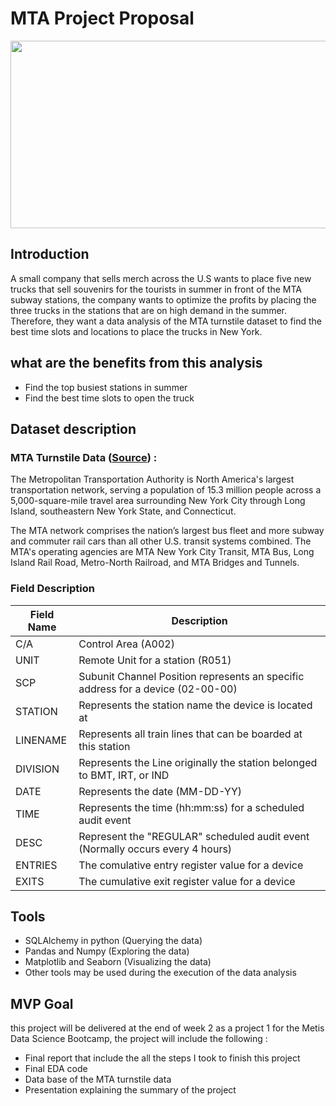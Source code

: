 # MTA Project Proposal

<img src="https://cdn.theculturetrip.com/wp-content/uploads/2017/05/16423052802_4256e42572_z.jpg" width="1000" height="300">

## Introduction 
 A small company that sells merch across the U.S wants to place five new trucks that sell souvenirs for the tourists in summer in front of the MTA subway stations, the company wants to optimize the profits by placing the three trucks in the stations that are on high demand in the summer. Therefore, they want a data analysis of the MTA turnstile dataset to find the best time slots and locations to place the trucks in New York.


## what are the benefits from this analysis 

- Find the top busiest stations in summer
- Find the best time slots to open the truck

## Dataset description

### **MTA Turnstile Data** ([Source](http://web.mta.info/developers/turnstile.html)) :

The Metropolitan Transportation Authority is North America's largest transportation network, serving a population of 15.3 million people across a 5,000-square-mile travel area surrounding New York City through Long Island, southeastern New York State, and Connecticut.

The MTA network comprises the nation’s largest bus fleet and more subway and commuter rail cars than all other U.S. transit systems combined. The MTA's operating agencies are MTA 
New York City Transit, MTA Bus, Long Island Rail Road, Metro-North Railroad, and MTA Bridges and Tunnels.

### Field Description

| Field Name | Description                                                                     |
|------------|---------------------------------------------------------------------------------|
| C/A        | Control Area (A002)                                                             |
| UNIT       | Remote Unit for a station (R051)                                                |
| SCP        | Subunit Channel Position represents an specific address for a device (02-00-00) |
| STATION    | Represents the station name the device is located at                            |
| LINENAME   | Represents all train lines that can be boarded at this station                  |
| DIVISION   | Represents the Line originally the station belonged to BMT, IRT, or IND         |
| DATE       | Represents the date (MM-DD-YY)                                                  |
| TIME       | Represents the time (hh:mm:ss) for a scheduled audit event                      |
| DESC       | Represent the "REGULAR" scheduled audit event (Normally occurs every 4 hours)   |
| ENTRIES    | The comulative entry register value for a device                                |
| EXITS      | The cumulative exit register value for a device                                 |



## Tools 

- SQLAlchemy in python (Querying the data)
- Pandas and Numpy (Exploring the data)
- Matplotlib and Seaborn (Visualizing the data)
- Other tools may be used during the execution of the data analysis

## MVP Goal

this project will be delivered at the end of week 2 as a project 1 for the Metis Data Science Bootcamp, the project will include the following :

- Final report that include the all the steps I took to finish this project
- Final EDA code
- Data base of the MTA turnstile data
- Presentation explaining the summary of the project 

